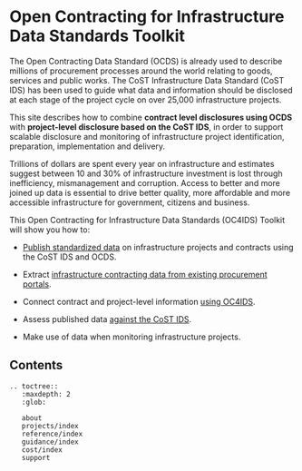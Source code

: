 # Open Contracting for Infrastructure Data Standards Toolkit

The Open Contracting Data Standard (OCDS) is already used to describe millions of procurement processes around the world relating to goods, services and public works. The CoST Infrastructure Data Standard (CoST IDS) has been used to guide what data and information should be disclosed at each stage of the project cycle on over 25,000 infrastructure projects.

This site describes how to combine **contract level disclosures using OCDS** with **project-level disclosure based on the CoST IDS**, in order to support scalable disclosure and monitoring of infrastructure project identification, preparation, implementation and delivery.

Trillions of dollars are spent every year on infrastructure and estimates suggest between 10 and 30% of infrastructure investment is lost through inefficiency, mismanagement and corruption. Access to better and more joined up data is essential to drive better quality, more affordable and more accessible infrastructure for government, citizens and business.

This Open Contracting for Infrastructure Data Standards (OC4IDS) Toolkit will show you how to:

* [Publish standardized data](guidance/publishing) on infrastructure projects and contracts using the CoST IDS and OCDS.

* Extract [infrastructure contracting data from existing procurement portals](guidance/using).

* Connect contract and project-level information [using OC4IDS](projects/index).

* Assess published data [against the CoST IDS](guidance/evaluating).

* Make use of data when monitoring infrastructure projects.

## Contents

```eval_rst
.. toctree::
   :maxdepth: 2
   :glob:

   about
   projects/index
   reference/index
   guidance/index
   cost/index
   support
```
